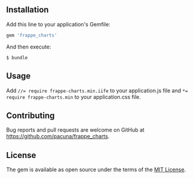 ## Installation

Add this line to your application's Gemfile:

```ruby
gem 'frappe_charts'
```

And then execute:

    $ bundle

## Usage

Add `//= require frappe-charts.min.iife` to your application.js file and
`*= require frappe-charts.min` to your application.css file.

## Contributing

Bug reports and pull requests are welcome on GitHub at https://github.com/pacuna/frappe_charts.

## License

The gem is available as open source under the terms of the [MIT License](https://opensource.org/licenses/MIT).
